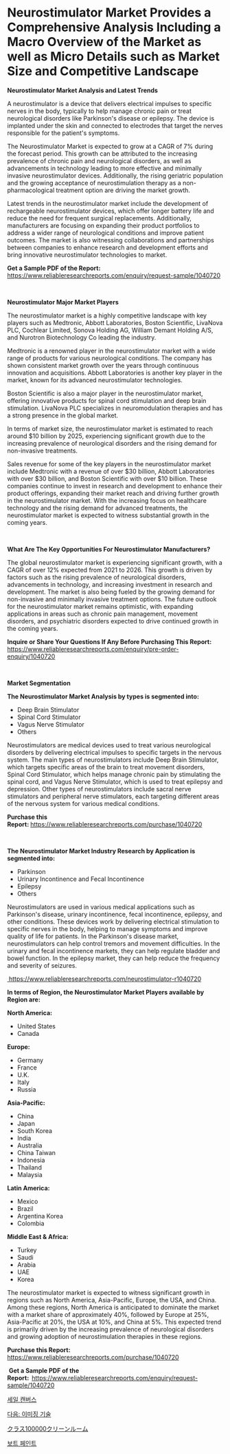 <p><h1>Neurostimulator Market Provides a Comprehensive Analysis Including a Macro Overview of the Market as well as Micro Details such as Market Size and Competitive Landscape</h1></p><p><strong>Neurostimulator Market Analysis and Latest Trends</strong></p>
<p><p>A neurostimulator is a device that delivers electrical impulses to specific nerves in the body, typically to help manage chronic pain or treat neurological disorders like Parkinson's disease or epilepsy. The device is implanted under the skin and connected to electrodes that target the nerves responsible for the patient's symptoms.</p><p>The Neurostimulator Market is expected to grow at a CAGR of 7% during the forecast period. This growth can be attributed to the increasing prevalence of chronic pain and neurological disorders, as well as advancements in technology leading to more effective and minimally invasive neurostimulator devices. Additionally, the rising geriatric population and the growing acceptance of neurostimulation therapy as a non-pharmacological treatment option are driving the market growth.</p><p>Latest trends in the neurostimulator market include the development of rechargeable neurostimulator devices, which offer longer battery life and reduce the need for frequent surgical replacements. Additionally, manufacturers are focusing on expanding their product portfolios to address a wider range of neurological conditions and improve patient outcomes. The market is also witnessing collaborations and partnerships between companies to enhance research and development efforts and bring innovative neurostimulator technologies to market.</p></p>
<p><strong>Get a Sample PDF of the Report:&nbsp;</strong> <a href="https://www.reliableresearchreports.com/enquiry/request-sample/1040720">https://www.reliableresearchreports.com/enquiry/request-sample/1040720</a></p>
<p>&nbsp;</p>
<p><strong>Neurostimulator Major Market Players</strong></p>
<p><p>The neurostimulator market is a highly competitive landscape with key players such as Medtronic, Abbott Laboratories, Boston Scientific, LivaNova PLC, Cochlear Limited, Sonova Holding AG, William Demant Holding A/S, and Nurotron Biotechnology Co leading the industry.</p><p>Medtronic is a renowned player in the neurostimulator market with a wide range of products for various neurological conditions. The company has shown consistent market growth over the years through continuous innovation and acquisitions. Abbott Laboratories is another key player in the market, known for its advanced neurostimulator technologies.</p><p>Boston Scientific is also a major player in the neurostimulator market, offering innovative products for spinal cord stimulation and deep brain stimulation. LivaNova PLC specializes in neuromodulation therapies and has a strong presence in the global market.</p><p>In terms of market size, the neurostimulator market is estimated to reach around $10 billion by 2025, experiencing significant growth due to the increasing prevalence of neurological disorders and the rising demand for non-invasive treatments.</p><p>Sales revenue for some of the key players in the neurostimulator market include Medtronic with a revenue of over $30 billion, Abbott Laboratories with over $30 billion, and Boston Scientific with over $10 billion. These companies continue to invest in research and development to enhance their product offerings, expanding their market reach and driving further growth in the neurostimulator market. With the increasing focus on healthcare technology and the rising demand for advanced treatments, the neurostimulator market is expected to witness substantial growth in the coming years.</p></p>
<p>&nbsp;</p>
<p><strong>What Are The Key Opportunities For Neurostimulator Manufacturers?</strong></p>
<p><p>The global neurostimulator market is experiencing significant growth, with a CAGR of over 12% expected from 2021 to 2026. This growth is driven by factors such as the rising prevalence of neurological disorders, advancements in technology, and increasing investment in research and development. The market is also being fueled by the growing demand for non-invasive and minimally invasive treatment options. The future outlook for the neurostimulator market remains optimistic, with expanding applications in areas such as chronic pain management, movement disorders, and psychiatric disorders expected to drive continued growth in the coming years.</p></p>
<p><strong>Inquire or Share Your Questions If Any Before Purchasing This Report:</strong> <a href="https://www.reliableresearchreports.com/enquiry/pre-order-enquiry/1040720">https://www.reliableresearchreports.com/enquiry/pre-order-enquiry/1040720</a></p>
<p>&nbsp;</p>
<p><strong>Market Segmentation</strong></p>
<p><strong>The Neurostimulator Market Analysis by types is segmented into:</strong></p>
<p><ul><li>Deep Brain Stimulator</li><li>Spinal Cord Stimulator</li><li>Vagus Nerve Stimulator</li><li>Others</li></ul></p>
<p><p>Neurostimulators are medical devices used to treat various neurological disorders by delivering electrical impulses to specific targets in the nervous system. The main types of neurostimulators include Deep Brain Stimulator, which targets specific areas of the brain to treat movement disorders, Spinal Cord Stimulator, which helps manage chronic pain by stimulating the spinal cord, and Vagus Nerve Stimulator, which is used to treat epilepsy and depression. Other types of neurostimulators include sacral nerve stimulators and peripheral nerve stimulators, each targeting different areas of the nervous system for various medical conditions.</p></p>
<p><strong>Purchase this Report:&nbsp;</strong><a href="https://www.reliableresearchreports.com/purchase/1040720">https://www.reliableresearchreports.com/purchase/1040720</a></p>
<p>&nbsp;</p>
<p><strong>The Neurostimulator Market Industry Research by Application is segmented into:</strong></p>
<p><ul><li>Parkinson</li><li>Urinary Incontinence and Fecal Incontinence</li><li>Epilepsy</li><li>Others</li></ul></p>
<p><p>Neurostimulators are used in various medical applications such as Parkinson's disease, urinary incontinence, fecal incontinence, epilepsy, and other conditions. These devices work by delivering electrical stimulation to specific nerves in the body, helping to manage symptoms and improve quality of life for patients. In the Parkinson's disease market, neurostimulators can help control tremors and movement difficulties. In the urinary and fecal incontinence markets, they can help regulate bladder and bowel function. In the epilepsy market, they can help reduce the frequency and severity of seizures.</p></p>
<p><a href="https://www.reliableresearchreports.com/neurostimulator-r1040720">&nbsp;https://www.reliableresearchreports.com/neurostimulator-r1040720</a></p>
<p><strong>In terms of Region, the Neurostimulator Market Players available by Region are:</strong></p>
<p>
    <p> <strong> North America: </strong>
        <ul>
            <li>United States</li>
            <li>Canada</li>
        </ul>
        </p> 
    <p> <strong> Europe: </strong>
        <ul>
            <li>Germany</li>
            <li>France</li>
            <li>U.K.</li>
            <li>Italy</li>
            <li>Russia</li>
        </ul>
        </p> 
    <p> <strong> Asia-Pacific: </strong>
        <ul>
            <li>China</li>
            <li>Japan</li>
            <li>South Korea</li>
            <li>India</li>
            <li>Australia</li>
            <li>China Taiwan</li>
            <li>Indonesia</li>
            <li>Thailand</li>
            <li>Malaysia</li>
        </ul>
        </p> 
    <p> <strong> Latin America: </strong>
        <ul>
            <li>Mexico</li>
            <li>Brazil</li>
            <li>Argentina Korea</li>
            <li>Colombia</li>
        </ul>
        </p> 
    <p> <strong> Middle East & Africa: </strong>
        <ul>
            <li>Turkey</li>
            <li>Saudi</li>
            <li>Arabia</li>
            <li>UAE</li>
            <li>Korea</li>
        </ul>
    </p>
    </p>
<p><p>The neurostimulator market is expected to witness significant growth in regions such as North America, Asia-Pacific, Europe, the USA, and China. Among these regions, North America is anticipated to dominate the market with a market share of approximately 40%, followed by Europe at 25%, Asia-Pacific at 20%, the USA at 10%, and China at 5%. This expected trend is primarily driven by the increasing prevalence of neurological disorders and growing adoption of neurostimulation therapies in these regions.</p></p>
<p><strong>Purchase this Report: </strong><a href="https://www.reliableresearchreports.com/purchase/1040720">https://www.reliableresearchreports.com/purchase/1040720</a></p>
<p>&nbsp;<strong>Get a Sample PDF of the Report:&nbsp;&nbsp;</strong><a href="https://www.reliableresearchreports.com/enquiry/request-sample/1040720">https://www.reliableresearchreports.com/enquiry/request-sample/1040720</a></p>
<p><strong></strong></p>
<p><p><a href="https://medium.com/@autumnberge/%EC%84%B8%EC%9D%BC-%EC%BA%94%EB%B2%84%EC%8A%A4-%EC%8B%9C%EC%9E%A5-%EA%B2%BD%EC%9F%81-%EB%B6%84%EC%84%9D-%EC%8B%9C%EC%9E%A5-%EB%8F%99%ED%96%A5-%EB%B0%8F-2031%EB%85%84%EA%B9%8C%EC%A7%80%EC%9D%98-%EC%98%88%EC%B8%A1-0f8969f35164">세일 캔버스</a></p><p><a href="https://medium.com/@christianlarkinus/%EB%8B%A4%EC%9D%8C%EC%9D%98-%EC%9D%B4%EB%AF%B8%EC%A7%95-%EA%B8%B0%EC%88%A0-%EC%8B%9C%EC%9E%A5%EC%9D%80-%EC%8B%9C%EC%9E%A5-%EC%A0%90%EC%9C%A0%EC%9C%A8-%EA%B7%9C%EB%AA%A8-%EB%B0%8F-2031%EB%85%84%EA%B9%8C%EC%A7%80-%EC%98%88%EC%83%81%EB%90%98%EB%8A%94-%EC%98%88%EC%B8%A1%EC%97%90-%EC%B4%88%EC%A0%90%EC%9D%84-%EB%A7%9E%EC%B6%A5%EB%8B%88%EB%8B%A4-17e1c1a301f2">다음: 이미징 기술</a></p><p><a href="https://github.com/RaeJenkins1952/Market-Research-Report-List-1/blob/main/757120149391.md">クラス100000クリーンルーム</a></p><p><a href="https://medium.com/@conormarvin1936/%EB%B3%B4%ED%8A%B8-%EB%8F%84%EB%A3%8C-%EC%8B%9C%EC%9E%A5-%EC%84%B1%EA%B3%B5%EC%A0%81%EC%9D%B8-%EB%B9%84%EC%A6%88%EB%8B%88%EC%8A%A4-%EC%A0%84%EB%9E%B5%EC%9D%98-%EC%97%B4%EC%87%A0-2031%EB%85%84%EA%B9%8C%EC%A7%80-%EC%98%88%EC%B8%A1-602d7432a6d1">보트 페인트</a></p></p>